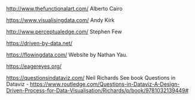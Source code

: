 http://www.thefunctionalart.com/
Alberto Cairo

https://www.visualisingdata.com/
Andy Kirk

http://www.perceptualedge.com/
Stephen Few

https://driven-by-data.net/

https://flowingdata.com/
Website by Nathan Yau.

https://eagereyes.org/

https://questionsindataviz.com/
Neil Richards
See book Questions in Dataviz - 
https://www.routledge.com/Questions-in-Dataviz-A-Design-Driven-Process-for-Data-Visualisation/Richards/p/book/9781032139449#

